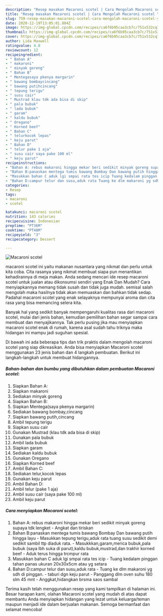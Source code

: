 ```yaml
---
description: "Resep masakan Macaroni scotel | Cara Mengolah Macaroni scotel Yang Lezat"
title: "Resep masakan Macaroni scotel | Cara Mengolah Macaroni scotel Yang Lezat"
slug: 759-resep-masakan-macaroni-scotel-cara-mengolah-macaroni-scotel-yang-lezat
date: 2020-12-19T13:05:01.884Z
image: https://img-global.cpcdn.com/recipes/ca6f6b95caa3cb7c/751x532cq70/macaroni-scotel-foto-resep-utama.jpg
thumbnail: https://img-global.cpcdn.com/recipes/ca6f6b95caa3cb7c/751x532cq70/macaroni-scotel-foto-resep-utama.jpg
cover: https://img-global.cpcdn.com/recipes/ca6f6b95caa3cb7c/751x532cq70/macaroni-scotel-foto-resep-utama.jpg
author: Lida Maxwell
ratingvalue: 4.8
reviewcount: 12
recipeingredient:
- " Bahan A"
- " makaroni"
- " minyak goreng"
- " Bahan B"
- " Mentegasaya pkenya margarin"
- " bawang bombaycincang"
- " bawang putihcincang"
- " tepung terigu"
- " susu cair"
- " Mustrad klau tdk ada bisa di skip"
- " pala bubuk"
- " lada bubuk"
- " garam"
- " kaldu bubuk"
- " Oregano"
- " Korned beef"
- " Bahan C"
- " telurkocok lepas"
- " keju parut"
- " Bahan D"
- " telur pake 1 aja"
- " susu cair saya pake 100 ml"
- " keju parut"
recipeinstructions:
- "Bahan A: rebus makaroni hingga mekar beri sedikit minyak goreng supaya tdk lengket Angkat dan tiriskan"
- "Bahan B:panaskan mentega tumis bawang Bombay Dan bawang putih hingga layu Masukkan tepung terigu,aduk rata tuang susu sedikit demi sedikit sambil ttp diaduk rata. Masukkkan,garam,merica bubuk,pala bubuk (saya lbh suka di parut),kaldu bubuk,mustrad,dan trakhir korned beef Aduk terus hingga trcmpur rata"
- "Masukkan bahan C aduk lgi smpai rata tes icip Tuang kedalam pinggan tahan panas ukuran 20x30x5cm atau yg setara"
- "Bahan D:campur telur dan susu,aduk rata Tuang ke dlm makaroni yg sdh di pinggan. taburi dgn keju parut Panggang dlm oven suhu 180 slm 45 mnt Anggkat,hidangkan  brsma saos sambal"
categories:
- Resep
tags:
- macaroni
- scotel

katakunci: macaroni scotel 
nutrition: 143 calories
recipecuisine: Indonesian
preptime: "PT36M"
cooktime: "PT48M"
recipeyield: "3"
recipecategory: Dessert

---
```



![Macaroni scotel](https://img-global.cpcdn.com/recipes/ca6f6b95caa3cb7c/751x532cq70/macaroni-scotel-foto-resep-utama.jpg)


macaroni scotel ini yaitu makanan nusantara yang nikmat dan perlu untuk kita coba. Cita rasanya yang nikmat membuat siapa pun menantikan kehadirannya di meja makan.
Anda sedang mencari ide resep macaroni scotel untuk jualan atau dikonsumsi sendiri yang Enak Dan Mudah? Cara menyiapkannya memang tidak susah dan tidak juga mudah. semisal salah mengolah maka hasilnya tidak akan memuaskan dan bahkan tidak sedap. Padahal macaroni scotel yang enak selayaknya mempunyai aroma dan cita rasa yang bisa memancing selera kita.



Banyak hal yang sedikit banyak mempengaruhi kualitas rasa dari macaroni scotel, mulai dari jenis bahan, kemudian pemilihan bahan segar sampai cara membuat dan menyajikannya. Tak perlu pusing jika mau menyiapkan macaroni scotel enak di rumah, karena asal sudah tahu triknya maka hidangan ini mampu jadi suguhan spesial.


Di bawah ini ada beberapa tips dan trik praktis dalam mengolah macaroni scotel yang siap dikreasikan. Anda bisa menyiapkan Macaroni scotel menggunakan 23 jenis bahan dan 4 langkah pembuatan. Berikut ini langkah-langkah untuk membuat hidangannya.

<!--inarticleads1-->

##### Bahan-bahan dan bumbu yang dibutuhkan dalam pembuatan Macaroni scotel:

1. Siapkan  Bahan A:
1. Siapkan  makaroni
1. Sediakan  minyak goreng
1. Siapkan  Bahan B:
1. Siapkan  Mentega(saya pkenya margarin)
1. Sediakan  bawang bombay,cincang
1. Siapkan  bawang putih,cincang
1. Ambil  tepung terigu
1. Siapkan  susu cair
1. Gunakan  Mustrad (klau tdk ada bisa di skip)
1. Gunakan  pala bubuk
1. Ambil  lada bubuk
1. Siapkan  garam
1. Sediakan  kaldu bubuk
1. Gunakan  Oregano
1. Siapkan  Korned beef
1. Ambil  Bahan C:
1. Sediakan  telur,kocok lepas
1. Gunakan  keju parut
1. Ambil  Bahan D:
1. Ambil  telur (pake 1 aja)
1. Ambil  susu cair (saya pake 100 ml)
1. Ambil  keju parut




<!--inarticleads2-->

##### Cara menyiapkan Macaroni scotel:

1. Bahan A: rebus makaroni hingga mekar beri sedikit minyak goreng supaya tdk lengket - Angkat dan tiriskan
1. Bahan B:panaskan mentega tumis bawang Bombay Dan bawang putih hingga layu - Masukkan tepung terigu,aduk rata tuang susu sedikit demi sedikit sambil ttp diaduk rata. - Masukkkan,garam,merica bubuk,pala bubuk (saya lbh suka di parut),kaldu bubuk,mustrad,dan trakhir korned beef - Aduk terus hingga trcmpur rata
1. Masukkan bahan C aduk lgi smpai rata tes icip - Tuang kedalam pinggan tahan panas ukuran 20x30x5cm atau yg setara
1. Bahan D:campur telur dan susu,aduk rata - Tuang ke dlm makaroni yg sdh di pinggan. - taburi dgn keju parut - Panggang dlm oven suhu 180 slm 45 mnt - Anggkat,hidangkan  brsma saos sambal




Terima kasih telah menggunakan resep yang kami tampilkan di halaman ini. Besar harapan kami, olahan Macaroni scotel yang mudah di atas dapat membantu Anda menyiapkan hidangan yang lezat untuk keluarga/teman maupun menjadi ide dalam berjualan makanan. Semoga bermanfaat dan selamat mencoba!
